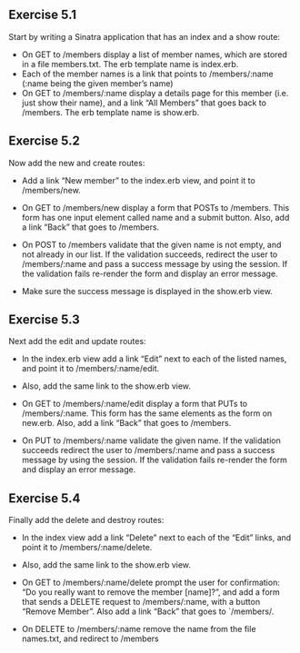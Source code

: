 ## Exercise 5.1

Start by writing a Sinatra application that has an index and a
show route:

- On GET to /members display a list of member names, which are
  stored in a file members.txt. The erb template name is index.erb.
- Each of the member names is a link that points to /members/:name
  (:name being the given member’s name)
- On GET to /members/:name display a details page for this member
  (i.e. just show their name), and a link “All Members” that goes
  back to /members. The erb template name is show.erb.

## Exercise 5.2

Now add the new and create routes:

- Add a link “New member” to the index.erb view, and point it to /members/new.
- On GET to /members/new display a form that POSTs to /members. This form has
  one input element called name and a submit button. Also, add a link “Back”
  that goes to /members.

- On POST to /members validate that the given name is not empty, and not
  already in our list. If the validation succeeds, redirect the user to
  /members/:name and pass a success message by using the session. If the
  validation fails re-render the form and display an error message.

- Make sure the success message is displayed in the show.erb view.

## Exercise 5.3

Next add the edit and update routes:

- In the index.erb view add a link “Edit” next to each of the listed names,
  and point it to /members/:name/edit.

- Also, add the same link to the show.erb view.

- On GET to /members/:name/edit display a form that PUTs to /members/:name.
  This form has the same elements as the form on new.erb. Also, add a link
  “Back” that goes to /members.

- On PUT to /members/:name validate the given name. If the validation
  succeeds redirect the user to /members/:name and pass a success message
  by using the session. If the validation fails re-render the form and
  display an error message.

## Exercise 5.4

Finally add the delete and destroy routes:

- In the index view add a link “Delete” next to each of the “Edit” links,
  and point it to /members/:name/delete.

- Also, add the same link to the show.erb view.

- On GET to /members/:name/delete prompt the user for confirmation: “Do
  you really want to remove the member [name]?”, and add a form that sends
  a DELETE request to /members/:name, with a button “Remove Member”. Also
  add a link “Back” that goes to `/members/.

- On DELETE to /members/:name remove the name from the file names.txt, and
  redirect to /members
